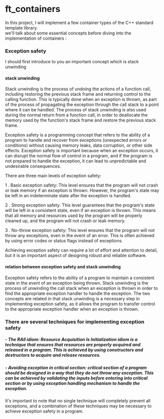 # ft_containers
In this project, I will implement a few container types of the C++ standard template library.</br>
we'll talk about some essential concepts before diving into the implementation of containers :

### Exception safety


I should first introduce to you an important concept which is stack unwinding </br>

#### stack unwinding
Stack unwinding is the process of undoing the actions of a function call, including restoring the previous stack frame and returning control to the calling function. This is typically done when an exception is thrown, as part of the process of propagating the exception through the call stack to a point where it can be handled. The process of stack unwinding is also used during the normal return from a function call, in order to deallocate the memory used by the function's stack frame and restore the previous stack frame.

Exception safety is a programming concept that refers to the ability of a program to handle and recover from exceptions (unexpected errors or conditions) without causing memory leaks, data corruption, or other side effects. Exception safety is important because when an exception occurs, it can disrupt the normal flow of control in a program, and if the program is not prepared to handle the exception, it can lead to unpredictable and undesirable consequences.

There are three main levels of exception safety:

1 . Basic exception safety: This level ensures that the program will not crash or leak memory if an exception is thrown. However, the program's state may be left in an indeterminate state after the exception is handled.

2 . Strong exception safety: This level guarantees that the program's state will be left in a consistent state, even if an exception is thrown. This means that all memory and resources used by the program will be properly cleaned up, and the program will not crash or leak memory.

3 . No-throw exception safety: This level ensures that the program will not throw any exceptions, even in the event of an error. This is often achieved by using error codes or status flags instead of exceptions.

Achieving exception safety can require a lot of effort and attention to detail, but it is an important aspect of designing robust and reliable software.

#### relation between exception safety and stack unwinding 

Exception safety refers to the ability of a program to maintain a consistent state in the event of an exception being thrown. Stack unwinding is the process of unwinding the call stack when an exception is thrown in order to find the appropriate exception handler to handle the exception. The two concepts are related in that stack unwinding is a necessary step in implementing exception safety, as it allows the program to transfer control to the appropriate exception handler when an exception is thrown.

### There are several techniques for implementing exception safety

##### - The RAII idiom: Resource Acquisition Is Initialization idiom is a technique that ensures that resources are properly acquired and released in a program. This is achieved by using constructors and destructors to acquire and release resources.

##### - Avoiding exception in critical section: critical section of a program should be designed in a way that they do not throw any exception. This can be achieved by validating the inputs before entering into critical section or by using exception handling mechanism to handle the exception.

It's important to note that no single technique will completely prevent all exceptions, and a combination of these techniques may be necessary to achieve exception safety in a program.

